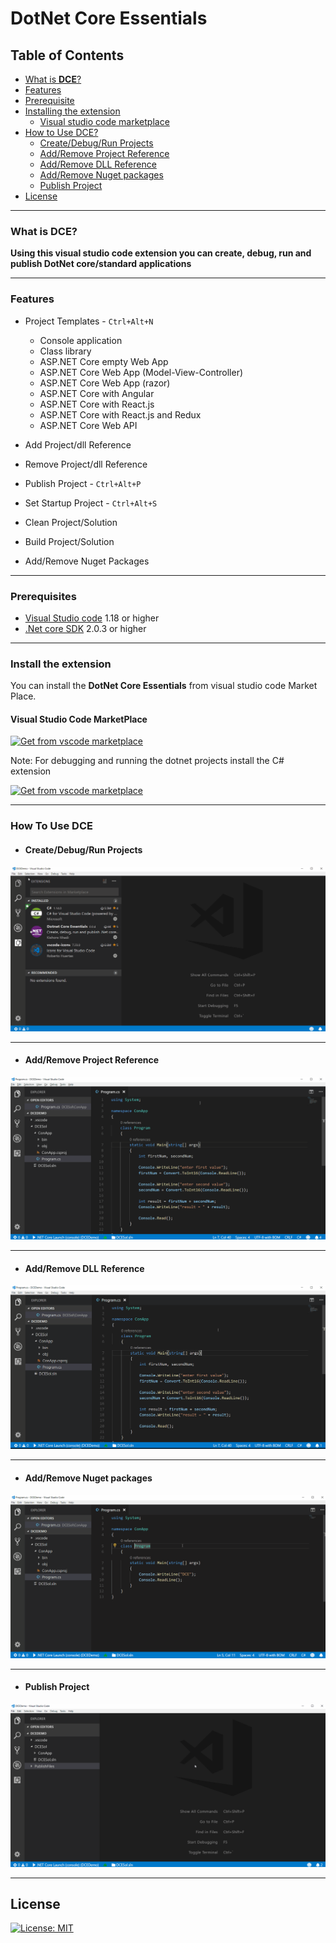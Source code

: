 # **DotNet Core Essentials**

## Table of Contents
* [What is **DCE**?](#what-is-DCE?)
* [Features](#features)
* [Prerequisite](#prerequisites)
* [Installing the extension](#install-the-extension)
    * [Visual studio code marketplace](#visual-studio-code-marketplace)
* [How to Use DCE?](#How-To-Use-DCE)
    * [Create/Debug/Run Projects](#Create/Debug/Run-Projects)
    * [Add/Remove Project Reference](#Add-Remove-Project-Reference)
    * [Add/Remove DLL Reference](#Add-Remove-DLL-Reference)
    * [Add/Remove Nuget packages](#Add/Remove-Nuget-packages)
    * [Publish Project](#Publish-Project)
* [License](#license)

---

### **What is DCE?**

**Using this visual studio code extension you can create, debug, run and publish DotNet core/standard applications**

---

### **Features**
- Project Templates - `Ctrl+Alt+N`
    - Console application
    - Class library
    - ASP.NET Core empty Web App
    - ASP.NET Core Web App (Model-View-Controller)
    - ASP.NET Core Web App (razor)
    - ASP.NET Core with Angular
    - ASP.NET Core with React.js
    - ASP.NET Core with React.js and Redux
    - ASP.NET Core Web API

- Add Project/dll Reference

- Remove Project/dll Reference

- Publish Project - `Ctrl+Alt+P`

- Set Startup Project - `Ctrl+Alt+S`
    
- Clean Project/Solution

- Build Project/Solution

- Add/Remove Nuget Packages

---

### **Prerequisites**
  - [Visual Studio code](https://code.visualstudio.com/download) 1.18 or higher
  - [.Net core SDK](https://www.microsoft.com/net/download/windows) 2.0.3 or higher
  
---

### **Install the extension**

You can install the **DotNet Core Essentials** from visual studio code Market Place.

#### Visual Studio Code MarketPlace
[![ Get from vscode marketplace](/images/DCEExt.png)](https://marketplace.visualstudio.com/items?itemName=kishoreithadi.dotnet-core-essentials)

Note: For debugging and running the dotnet projects install the C# extension

[![ Get from vscode marketplace](/images/CSharp.png)](https://marketplace.visualstudio.com/items?itemName=ms-vscode.csharp)

---

### **How To Use DCE**

- #### Create/Debug/Run Projects

![Alt Text](/images/createproject.gif)
     
---

- #### Add/Remove Project Reference

![Alt Text](/images/projectref.gif)
 
---

- #### Add/Remove DLL Reference

![Alt Text](/images/dllref.gif)
 
---

- #### Add/Remove Nuget packages

![Alt Text](/images/nuget.gif)
 
---

- #### Publish Project

![Alt Text](/images/publish.gif)

---


## License

[![License: MIT](https://img.shields.io/badge/License-MIT-yellow.svg)](LICENSE)
